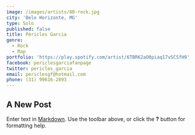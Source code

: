 ```yaml
---
image: /images/artists/80-rock.jpg
city: 'Belo Horizonte, MG'
type: Solo
published: false
title: Péricles Garcia
genre:
  - Rock
  - Rap
portfolio: 'https://play.spotify.com/artist/6TBRK2aO0piaq17vSCSfH9'
facebook: periclesgarciafanpage
twitter: pericles_garcia
email: periclesgf@hotmail.com
phone: (31) 99616-2893
---
```

## A New Post

Enter text in [Markdown](http://daringfireball.net/projects/markdown/). Use the toolbar above, or click the **?** button for formatting help.
